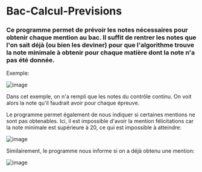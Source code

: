# Bac-Calcul-Previsions

### Ce programme permet de prévoir les notes nécessaires pour obtenir chaque mention au bac. Il suffit de rentrer les notes que l'on sait déjà (ou bien les deviner) pour que l'algorithme trouve la note minimale à obtenir pour chaque matière dont la note n'a pas été donnée.

Exemple: 

![image](https://github.com/user-attachments/assets/529594d7-db78-4805-9345-3542dea4e3de)

Dans cet exemple, on n'a rempli que les notes du contrôle continu. On voit alors la note qu'il faudrait avoir pour chaque épreuve.

Le programme permet également de nous indiquer si certaines mentions ne sont pas obtenables. Ici, il est impossible d'avoir la mention félicitations car la note minimale est supérieure à 20, ce qui est impossible à atteindre:

![image](https://github.com/user-attachments/assets/38948ade-76a5-49fe-a103-48322b24a05e)

Similairement, le programme nous informe si on a déjà obtenu une mention:

![image](https://github.com/user-attachments/assets/609abb80-24a2-473a-8d53-342c53c12f0f)
